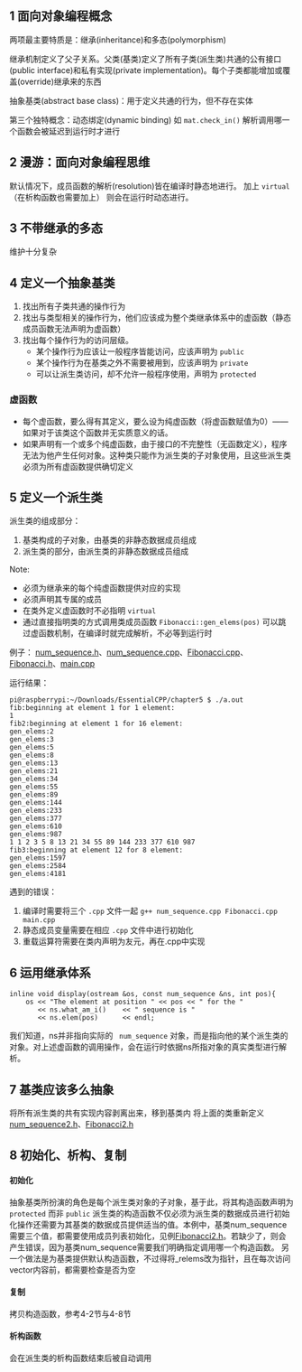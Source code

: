 ## 1 面向对象编程概念

两项最主要特质是：继承(inheritance)和多态(polymorphism)

继承机制定义了父子关系。父类(基类)定义了所有子类(派生类)共通的公有接口(public interface)和私有实现(private implementation)。每个子类都能增加或覆盖(override)继承来的东西

抽象基类(abstract base class)：用于定义共通的行为，但不存在实体

第三个独特概念：动态绑定(dynamic binding)
如 `mat.check_in()` 解析调用哪一个函数会被延迟到运行时才进行

## 2 漫游：面向对象编程思维

默认情况下，成员函数的解析(resolution)皆在编译时静态地进行。
加上 ``virtual``（在析构函数也需要加上） 则会在运行时动态进行。

## 3 不带继承的多态

维护十分复杂

## 4 定义一个抽象基类

1. 找出所有子类共通的操作行为
2. 找出与类型相关的操作行为，他们应该成为整个类继承体系中的虚函数（静态成员函数无法声明为虚函数）
3. 找出每个操作行为的访问层级。
   - 某个操作行为应该让一般程序皆能访问，应该声明为 ``public``
   - 某个操作行为在基类之外不需要被用到，应该声明为 ``private``
   - 可以让派生类访问，却不允许一般程序使用，声明为 ``protected``
  
### 虚函数
- 每个虚函数，要么得有其定义，要么设为纯虚函数（将虚函数赋值为0）——如果对于该类这个函数并无实质意义的话。
- 如果声明有一个或多个纯虚函数，由于接口的不完整性（无函数定义），程序无法为他产生任何对象。这种类只能作为派生类的子对象使用，且这些派生类必须为所有虚函数提供确切定义

## 5 定义一个派生类

派生类的组成部分：
1. 基类构成的子对象，由基类的非静态数据成员组成
2. 派生类的部分，由派生类的非静态数据成员组成

Note:
- 必须为继承来的每个纯虚函数提供对应的实现
- 必须声明其专属的成员
- 在类外定义虚函数时不必指明 ``virtual``
- 通过直接指明类的方式调用类成员函数 ``Fibonacci::gen_elems(pos)`` 可以跳过虚函数机制，在编译时就完成解析，不必等到运行时

例子：
[num_sequence.h](./num_sequence.h)、[num_sequence.cpp](num_sequence.cpp)、[Fibonacci.cpp](./Fibonacci.cpp)、[Fibonacci.h](./Fibonacci.h)、[main.cpp](./main.cpp)

运行结果：
```
pi@raspberrypi:~/Downloads/EssentialCPP/chapter5 $ ./a.out
fib:beginning at element 1 for 1 element: 
1 
fib2:beginning at element 1 for 16 element: 
gen_elems:2
gen_elems:3
gen_elems:5
gen_elems:8
gen_elems:13
gen_elems:21
gen_elems:34
gen_elems:55
gen_elems:89
gen_elems:144
gen_elems:233
gen_elems:377
gen_elems:610
gen_elems:987
1 1 2 3 5 8 13 21 34 55 89 144 233 377 610 987 
fib3:beginning at element 12 for 8 element: 
gen_elems:1597
gen_elems:2584
gen_elems:4181
```
遇到的错误：
1. 编译时需要将三个 ``.cpp`` 文件一起 ``g++ num_sequence.cpp Fibonacci.cpp main.cpp``
2. 静态成员变量需要在相应 ``.cpp`` 文件中进行初始化
3. 重载运算符需要在类内声明为友元，再在.cpp中实现

## 6 运用继承体系
```
inline void display(ostream &os, const num_sequence &ns, int pos){
	os << "The element at position " << pos << " for the "
	   << ns.what_am_i()	<< " sequence is "
	   << ns.elem(pos)		<< endl;
```
我们知道，ns并非指向实际的 `` num_sequence`` 对象，而是指向他的某个派生类的对象。对上述虚函数的调用操作，会在运行时依据ns所指对象的真实类型进行解析。

## 7 基类应该多么抽象

将所有派生类的共有实现内容剥离出来，移到基类内
将上面的类重新定义
[num_sequence2.h](num_sequence2.h)、[Fibonacci2.h](Fibonacci2.h)

## 8 初始化、析构、复制

#### 初始化
抽象基类所扮演的角色是每个派生类对象的子对象，基于此，将其构造函数声明为 ``protected`` 而非 ``public`` 
派生类的构造函数不仅必须为派生类的数据成员进行初始化操作还需要为其基类的数据成员提供适当的值。本例中，基类num_sequence需要三个值，都需要使用成员列表初始化，见例[Fibonacci2.h](Fibonacci2.h)。若缺少了，则会产生错误，因为基类num_sequence需要我们明确指定调用哪一个构造函数。
另一个做法是为基类提供默认构造函数，不过得将_relems改为指针，且在每次访问vector内容前，都需要检查是否为空

#### 复制
拷贝构造函数，参考4-2节与4-8节

#### 析构函数
会在派生类的析构函数结束后被自动调用

